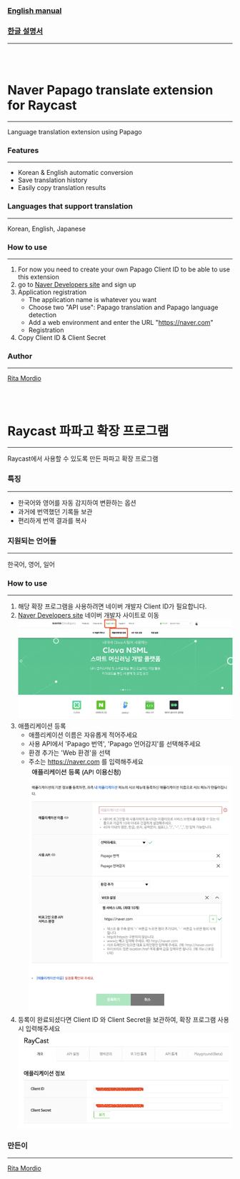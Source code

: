 ### [English manual](#Naver-Papago-translate-extension-for-Raycast)
### [한글 설명서](#Raycast-파파고-확장-프로그램)
------------------

<br /><br />


# Naver Papago translate extension for Raycast
---
Language translation extension using Papago

### Features
---
- Korean & English automatic conversion
- Save translation history
- Easily copy translation results

### Languages that support translation
---
Korean, English, Japanese

### How to use
---
1. For now you need to create your own Papago Client ID to be able to use this extension
2. go to [Naver Developers site](https://developers.naver.com/main) and sign up
3. Application registration
   - The application name is whatever you want
   - Choose two "API use": Papago translation and Papago language detection
   - Add a web environment and enter the URL "https://naver.com"
   - Registration
4. Copy Client ID & Client Secret


### Author
---
[Rita Mordio](https://github.com/Rita-Mordio)

<br /><br />

# Raycast 파파고 확장 프로그램
---
Raycast에서 사용할 수 있도록 만든 파파고 확장 프로그램

### 특징
---
- 한국어와 영어를 자동 감지하여 변환하는 옵션 
- 과거에 번역했던 기록들 보관
- 편리하게 번역 결과를 복사

### 지원되는 언어들
---
한국어, 영어, 일어

### How to use
---
1. 해당 확장 프로그램을 사용하려면 네이버 개발자 Client ID가 필요합니다.
2. [Naver Developers site](https://developers.naver.com/main) 네이버 개발자 사이트로 이동
![iamge_1.png](assets%2Fiamge_1.png)
3. 애플리케이션 등록
    - 애플리케이션 이름은 자유롭게 적어주세요
    - 사용 API에서 'Papago 번역', 'Papago 언어감지'를 선택해주세요
    - 환경 추가는 'Web 환경'을 선택 
    - 주소는 https://naver.com 를 입력해주세요
     ![image_2.png](assets%2Fimage_2.png) 
4. 등록이 완료되셨다면 Client ID 와 Client Secret을 보관하여, 확장 프로그램 사용시 입력해주세요
   ![image_3.png](assets%2Fimage_3.png)


### 만든이
---
[Rita Mordio](https://github.com/Rita-Mordio)
